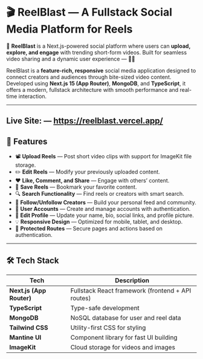 # 🎬 ReelBlast — A Fullstack Social Media Platform for Reels

🚀 **ReelBlast** is a Next.js-powered social platform where users can **upload, explore, and engage** with trending short-form videos. Built for seamless video sharing and a dynamic user experience — 🎥🔥

ReelBlast is a **feature-rich, responsive** social media application designed to connect creators and audiences through bite-sized video content. Developed using **Next.js 15 (App Router)**, **MongoDB**, and **TypeScript**, it offers a modern, fullstack architecture with smooth performance and real-time interaction.

---
## Live Site: — https://reelblast.vercel.app/



## 🚀 Features

- 📽️ **Upload Reels** — Post short video clips with support for ImageKit file storage.
- ✏️ **Edit Reels** — Modify your previously uploaded content.
- ❤️ **Like, Comment, and Share** — Engage with others’ content.
- 📌 **Save Reels** — Bookmark your favorite content.
- 🔍 **Search Functionality** — Find reels or creators with smart search.
- 🔁 **Follow/Unfollow Creators** — Build your personal feed and community.
- 👤 **User Accounts** — Create and manage accounts with authentication.
- 📝 **Edit Profile** — Update your name, bio, social links, and profile picture.
- 💡 **Responsive Design** — Optimized for mobile, tablet, and desktop.
- 🔐 **Protected Routes** — Secure pages and actions based on authentication.

---

## 🛠️ Tech Stack

| Tech            | Description                          |
|-----------------|--------------------------------------|
| **Next.js (App Router)** | Fullstack React framework (frontend + API routes) |
| **TypeScript**  | Type-safe development                |
| **MongoDB**     | NoSQL database for user and reel data |
| **Tailwind CSS**| Utility-first CSS for styling        |
| **Mantine UI**  | Component library for fast UI building |
| **ImageKit**    | Cloud storage for videos and images  |
